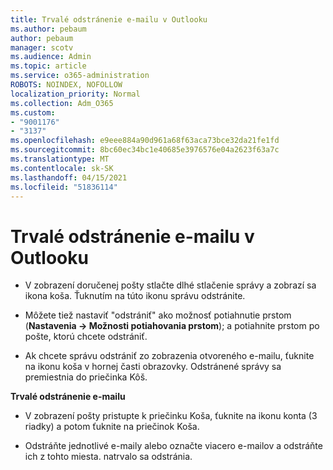 ```yaml
---
title: Trvalé odstránenie e-mailu v Outlooku
ms.author: pebaum
author: pebaum
manager: scotv
ms.audience: Admin
ms.topic: article
ms.service: o365-administration
ROBOTS: NOINDEX, NOFOLLOW
localization_priority: Normal
ms.collection: Adm_O365
ms.custom:
- "9001176"
- "3137"
ms.openlocfilehash: e9eee884a90d961a68f63aca73bce32da21fe1fd
ms.sourcegitcommit: 8bc60ec34bc1e40685e3976576e04a2623f63a7c
ms.translationtype: MT
ms.contentlocale: sk-SK
ms.lasthandoff: 04/15/2021
ms.locfileid: "51836114"
---
```

# <a name="permanently-delete-an-email-in-outlook"></a>Trvalé odstránenie e-mailu v Outlooku

- V zobrazení doručenej pošty stlačte dlhé stlačenie správy a zobrazí sa ikona koša. Ťuknutím na túto ikonu správu odstránite.

- Môžete tiež nastaviť "odstrániť" ako možnosť potiahnutie prstom (**Nastavenia -> Možnosti potiahovania prstom**); a potiahnite prstom po pošte, ktorú chcete odstrániť. 

- Ak chcete správu odstrániť zo zobrazenia otvoreného e-mailu, ťuknite na ikonu koša v hornej časti obrazovky. Odstránené správy sa premiestnia do priečinka Kôš. 

**Trvalé odstránenie e-mailu**

- V zobrazení pošty pristupte k priečinku Koša, ťuknite na ikonu konta (3 riadky) a potom ťuknite na priečinok Koša.

- Odstráňte jednotlivé e-maily alebo označte viacero e-mailov a odstráňte ich z tohto miesta. natrvalo sa odstránia.